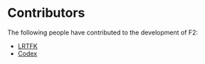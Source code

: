 # Contributors

The following people have contributed to the development of F2:

<!-- Add your name below, sort alphabetically by surname. Link to GitHub profile / your home page. -->

- [LRTFK](https://github.com/LRTFK)
- [Codex](https://github.com)
